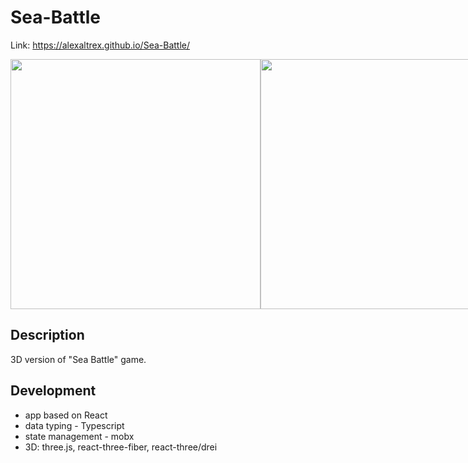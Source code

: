 # Sea-Battle
Link: https://alexaltrex.github.io/Sea-Battle/

<div style="display:flex;">
  <img src="https://user-images.githubusercontent.com/56224288/186989293-853c2117-2368-40a4-a8f2-a1c918c7d7ef.jpg" width="400">
  <img src="https://user-images.githubusercontent.com/56224288/186989298-dbc6c73e-c754-44bb-9c9b-54787a232ef8.jpg" width="400">
</div>

## Description
3D version of "Sea Battle" game.

## Development
* app based on React
* data typing - Typescript
* state management - mobx
* 3D: three.js, react-three-fiber, react-three/drei
